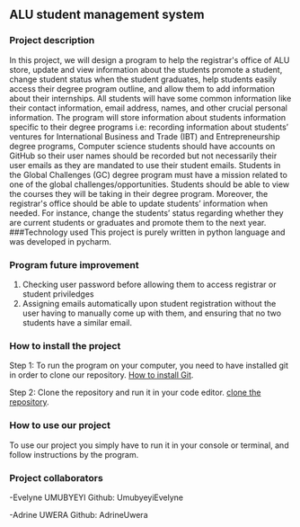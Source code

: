 ## ALU student management system
### Project description
In this project, we will design a program to help the registrar's office of ALU store, update and view information about the students promote a student, change student status when the student graduates, help students easily access their degree program outline, and allow them to add information about their internships. All students will have some common information like their contact information, email address, names, and other crucial personal information.  The program will store information about students information specific to their degree programs i.e: recording information about students’ ventures for International Business and Trade (IBT) and Entrepreneurship degree programs, Computer science students should have accounts on GitHub so their user names should be recorded but not necessarily their user emails as they are mandated to use their student emails. Students in the Global Challenges (GC) degree program must have a mission related to one of the global challenges/opportunities. Students should be able to view the courses they will be taking in their degree program. Moreover, the registrar's office should be able to update students’ information when needed. For instance, change the students’ status regarding whether they are current students or graduates and promote them to the next year. 
###Technology used
This project is purely written in python language and was developed in pycharm.
### Program future improvement
1. Checking user password before allowing them to access registrar or student priviledges
2. Assigning emails automatically upon student registration without the user having to manually come up with them, and ensuring that no two students have a similar email.
### How to install the project 
Step 1: To run the program on your computer, you need to have installed git in order to clone our repository. 
[How to install Git](https://www.youtube.com/watch?v=F02LEVYEmQw).

Step 2: Clone the repository and run it in your code editor.
[clone the repository](https://www.youtube.com/watch?v=aHMPn57ZmJo).
### How to use our project
To use our project you simply have to run it in your console or terminal, and follow instructions by the program.
### Project collaborators
-Evelyne UMUBYEYI Github: UmubyeyiEvelyne  

-Adrine UWERA Github: AdrineUwera 

